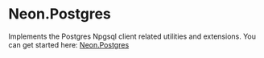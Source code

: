 ﻿Neon.Postgres
=============

Implements the Postgres Npgsql client related utilities and extensions.  You can get started here: [Neon.Postgres](https://doc.neonkube.com/N_Neon_Postgres.htm)
